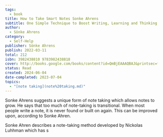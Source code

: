 ```yaml
---
tags:
  - book
title: How to Take Smart Notes Sonke Ahrens
subtitle: One Simple Technique to Boost Writing, Learning and Thinking
author:
  - Sönke Ahrens
category:
  - Self-Help
publisher: Sönke Ahrens
publish: 2022-03-11
total: 212
isbn: 3982438810 9783982438818
cover: http://books.google.com/books/content?id=QmBjEAAAQBAJ&printsec=frontcover&img=1&zoom=1&edge=curl&source=gbs_api
status: Read
created: 2024-06-04
date-completed: 2023-07-04
topics:
  - "[note taking](note%20taking.md)"
---
```


Sonke Ahrens suggests a unique form of note taking which allows notes to grow. He says that too much of note-taking is transitional. When most people write a note, it is never found or built on again. This can be improved upon, according to Sonke Ahren. 

Sonke Ahren describes a note-taking method developed by Nickolas Luhhman which has s
